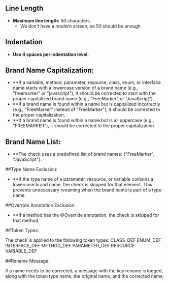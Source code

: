 ## Line Length
* **Maximum line length:** 50 characters.
    * We don't have a modern screen, so 50 should be enough

## Indentation
* **Use 4 spaces per indentation level.**

## Brand Name Capitalization:

* **If a variable, method, parameter, resource, class, enum, or interface name starts with a lowercase version of a brand name (e.g., "freemarker" or "javascript"), it should be corrected to start with the proper capitalized brand name (e.g., "FreeMarker" or "JavaScript").
* **If a brand name is found within a name but is capitalized incorrectly (e.g., "FreeMarker" instead of "FreeMarker"), it should be corrected to the proper capitalization.
* **If a brand name is found within a name but is all uppercase (e.g., "FREEMARKER"), it should be corrected to the proper capitalization.

## Brand Name List:
* **The check uses a predefined list of brand names: {"FreeMarker", "JavaScript"}.

##Type Name Exclusion:

* **If the type name of a parameter, resource, or variable contains a lowercase brand name, the check is skipped for that element. This prevents unnecessary renaming when the brand name is part of a type name.

##Override Annotation Exclusion:

* **If a method has the @Override annotation, the check is skipped for that method.

##Token Types:

The check is applied to the following token types:
CLASS_DEF
ENUM_DEF
INTERFACE_DEF
METHOD_DEF
PARAMETER_DEF
RESOURCE
VARIABLE_DEF

##Rename Message:

If a name needs to be corrected, a message with the key rename is logged, along with the token type name, the original name, and the corrected name.
